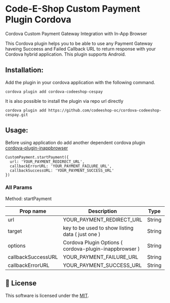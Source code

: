 # Code-E-Shop Custom Payment Plugin Cordova

Cordova Custom Payment Gateway Integration with In-App Browser

This Cordova plugin helps you to be able to use any Payment Gateway haveing Succeess and Failed Callback URL to return response with your Cordova hybrid application. This plugin supports Android.

## Installation:

Add the plugin in your cordova application with the following command.

`cordova plugin add cordova-codeeshop-cespay`

It is also possible to install the plugin via repo url directly

`cordova plugin add https://github.com/codeeshop-oc/cordova-codeeshop-cespay.git`

## Usage:

Before using application do add another dependent cordova plugin 
[cordova-plugin-inappbrowser](https://www.npmjs.com/package/cordova-plugin-inappbrowser)

```
CustomPayment.startPayment({
  url: 'YOUR_PAYMENT_REDIRECT_URL', 
  callbackErrorURL: 'YOUR_PAYMENT_FAILURE_URL', 
  callbackSuccessURL: 'YOUR_PAYMENT_SUCCESS_URL'
})
```

### All Params

Method: startPayment

| Prop name          | Description                                      | Type    | Values                   | Default      |
| ------------------ | ------------------------------------------------------------------------------------------------------------------------------------------------------------------------------------- | ------- | --------------------- | ------------ |
| url                | YOUR_PAYMENT_REDIRECT_URL                        | String  | -                        | https://pay.gw.zetapay.in/    |
| target             | key to be used to show listing data ( just one ) | String  | -                        | _blank |
| options            | Cordova Plugin Options ( cordova-plugin-inappbrowser ) | String  | [Options](https://github.com/apache/cordova-plugin-inappbrowser#example-1)       | location=no,hidenavigationbuttons=yes,hideurlbar=yes,hardwareback=no,fullscreen=yes        |
| callbackSuccessURL | YOUR_PAYMENT_FAILURE_URL                        | String  | -                | success      |
| callbackErrorURL   | YOUR_PAYMENT_SUCCESS_URL                      | String  | - | failed       |

## 🔖 License

This software is licensed under the [MIT](https://github.com/codeeshop-oc/vue-full-autocomplete/blob/main/LICENSE).
